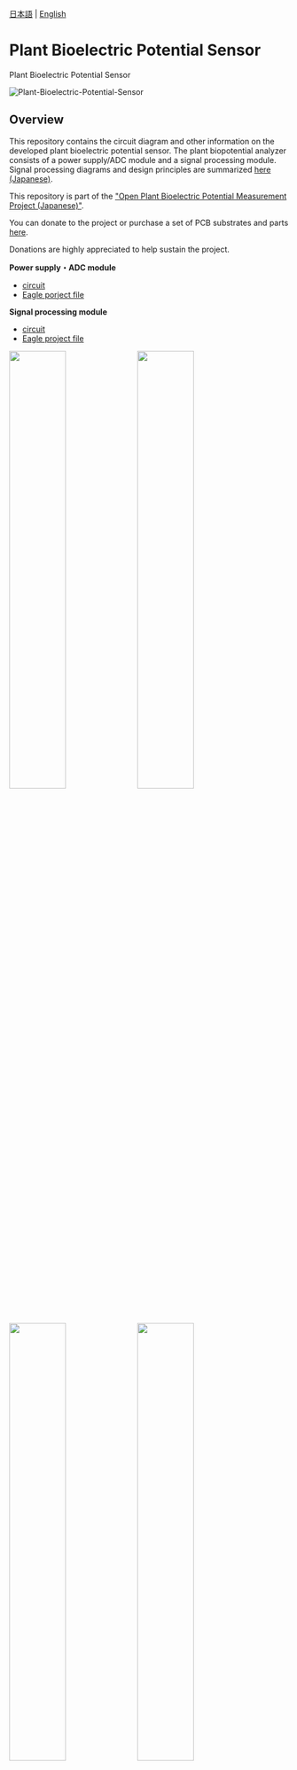 [日本語](https://github.com/kiyu-git/Plant-Bioelectric-Potential-Sensor) | [English](/README-en.md)

# Plant Bioelectric Potential Sensor

Plant Bioelectric Potential Sensor

![Plant-Bioelectric-Potential-Sensor](/images/Plant-Bioelectric-Potential-Sensor.JPG)

## Overview

This repository contains the circuit diagram and other information on the developed plant bioelectric potential sensor. The plant biopotential analyzer consists of a power supply/ADC module and a signal processing module.
Signal processing diagrams and design principles are summarized [here (Japanese)](https://docs.google.com/presentation/d/1Tm0e-mBNrTchN6YlGpvvomUZfy79yOtrTSNHG-l_jFg/edit#slide=id.g15184a93673_0_74).

This repository is part of the ["Open Plant Bioelectric Potential Measurement Project (Japanese)"](https://docs.google.com/presentation/d/1Tm0e-mBNrTchN6YlGpvvomUZfy79yOtrTSNHG-l_jFg/edit?usp=sharing).

You can donate to the project or purchase a set of PCB substrates and parts [here](https://kiyu-shop.booth.pm/items/4141049).

Donations are highly appreciated to help sustain the project.

**Power supply・ADC module**

- [circuit](https://github.com/kiyu-git/Plant-Bioelectric-Potential-Sensor/tree/main/Power%20and%20ADC%20Module/images)
- [Eagle porject file](https://github.com/kiyu-git/Plant-Bioelectric-Potential-Sensor/tree/main/Power%20and%20ADC%20Module/Eagle)

**Signal processing module**

- [circuit](https://github.com/kiyu-git/Plant-Bioelectric-Potential-Sensor/tree/main/Signal%20Processing%20Module/images)
- [Eagle project file](https://github.com/kiyu-git/Plant-Bioelectric-Potential-Sensor/tree/main/Signal%20Processing%20Module/Eagle)

<img src="./Power and ADC Module/images/circuit_power_module.png"  width="45%"/> <img src="./Signal Processing Module/images/circuit_sp_module.png"  width="45%"/>
<img src="./images/device_PCB.JPG"  width="45%"/> <img src="./images/device_modules.JPG"  width="45%"/>
<img src="./images/device_combine.jpeg"  width="45%"/> <img src="./images/device_with_box.JPG"  width="45%"/>

## Requirement

List of parts required for assembly of Plant Bioelectric Potential Sensor.

※ The part numbers differ depending on the version. If the LED on the board of the signal processing module is printed as LED2, please refer to [here](./archive/v1.0/README.md).

| Mearuement Module |       |                                   |                                                       |
| ----------------- | ----- | --------------------------------- | ----------------------------------------------------- |
| Part              | Value | Note                              | URL                                                   |
| C1                | 0.1u  |                                   |                                                       |
| C2                | 47p   |                                   |                                                       |
| C3                | 47p   |                                   |                                                       |
| C4                | 0.1u  |                                   |                                                       |
| C5                | 0.1u  |                                   |                                                       |
| IC1               |       | LM324                             | [ref.](https://akizukidenshi.com/catalog/g/gI-14055/) |
| IC2               |       | LT1167                            | [ref.](https://akizukidenshi.com/catalog/g/gI-02789/) |
| JP1               |       | 5 pinheader                       |                                                       |
| LED               |       | 3mm LED（red）                    |                                                       |
| R1                | 50k   | semi-fixed resistance             |                                                       |
| R2                | 10k   |                                   |                                                       |
| R3                | 1k    |                                   |                                                       |
| R4                | 10k   |                                   |                                                       |
| R5                | 10k   |                                   |                                                       |
| R6                | 100k  |                                   |                                                       |
| R7                | 68k   |                                   |                                                       |
| R8                | 10k   |                                   |                                                       |
| R9                | 1k    |                                   |                                                       |
| R10               | 10k   |                                   |                                                       |
| R11               | 10k   |                                   |                                                       |
| R12               | 1k    |                                   |                                                       |
| R13               | 10k   |                                   |                                                       |
| R14               | 100k  |                                   |                                                       |
| R15               | 4.7k  |                                   |                                                       |
| R16               | 50k   | double potentiometer              | [ref.](https://akizukidenshi.com/catalog/g/gP-12578/) |
| U1                |       | 3.5mm stereo mini jack MJ-354W-SG | [ref.](https://akizukidenshi.com/catalog/g/gC-15403/) |

| Power Supply Module |       |                                                                                                                                                    |                                                       |
| ------------------- | ----- | -------------------------------------------------------------------------------------------------------------------------------------------------- | ----------------------------------------------------- |
| Part                | Value | Note                                                                                                                                               | URL                                                   |
| C1                  | 47u   |                                                                                                                                                    |                                                       |
| C2                  | 0.1u  |                                                                                                                                                    |                                                       |
| C3                  | 47u   |                                                                                                                                                    |                                                       |
| C4                  | 47u   |                                                                                                                                                    |                                                       |
| C5                  | 0.1u  |                                                                                                                                                    |                                                       |
| DC1                 |       | IN 5v/ OUT ±5v DC-DC converter（MAU106）                                                                                                           | [参考](https://akizukidenshi.com/catalog/g/gM-04133/) |
| JP1                 |       | 5 pinheader                                                                                                                                        |                                                       |
| JP2                 |       | ※ not need                                                                                                                                         |                                                       |
| MODULE              |       | Arduino Nano, write [this sketch](https://github.com/kiyu-git/Plant-Bioelectric-Potential-Sensor/tree/main/Arduino%20Sketch/ADC_Serial_sender_1ch) |                                                       |
| R1                  | 10k   |                                                                                                                                                    |                                                       |
| R2                  | 10k   |                                                                                                                                                    |                                                       |

| Wire |       |                        |     |
| ---- | ----- | ---------------------- | --- |
| Part | Value | note                   | URL |
|      |       | 3.5mm stereo mini plug |     |
|      |       | wire（\*3）            |     |
|      |       | alligator clip（\*3）  |     |

### Box

Designed with 2mm acrylic thickness

## Usage

This repository is a part of ["Open Plant Bioelectric Potential Measurement Project."](https://docs.google.com/presentation/d/1Tm0e-mBNrTchN6YlGpvvomUZfy79yOtrTSNHG-l_jFg/edit?usp=sharing)

In combination with the following repositories associated with the project, it is possible to measure plant bioelectric potential.

- Plant Bioelectric Potential Sensor : https://github.com/kiyu-git/Plant-Bioelectric-Potential-Sensor
- Measurement Application : https://github.com/kiyu-git/-Arduino-Serial-Plot-Recorder
- Analyze Application : https://github.com/kiyu-git/Arduino-Sensor-Data-Viewer
- Automation of lighting : https://github.com/kiyu-git/Arduino-Python-Serial-Control-Example

For more information on measuring plant bioelectric potential, please click [here](https://docs.google.com/presentation/d/1Tm0e-mBNrTchN6YlGpvvomUZfy79yOtrTSNHG-l_jFg/edit#slide=id.g15184a93673_0_264).

Example of plant bioelectric potential measurement
![Plant-Bioelectric-Potential-Measurement](https://github.com/kiyu-git/Plant-Bioelectric-Potential-Sensor/raw/main/images/Plant-Bioelectric-Potential-Mearurement.jpeg)

## Reference

- Forest Symphony: [https://special.ycam.jp/interlab/projects/forestsymphony.html](https://special.ycam.jp/interlab/projects/forestsymphony.html)
- Pulsum-Plantae: [https://github.com/Lessnullvoid/Pulsum-Plantae](https://github.com/Lessnullvoid/Pulsum-Plantae)
- [and more...](https://docs.google.com/presentation/d/1Tm0e-mBNrTchN6YlGpvvomUZfy79yOtrTSNHG-l_jFg/edit#slide=id.g148acf8fd66_1_54)

## Donation

You can donate to the project from [here](https://kiyu-shop.booth.pm/items/4141049).

Donations are highly appreciated to help sustain the project.

## Author

If you have any question, please write [issues](https://github.com/kiyu-git/Plant-Bioelectric-Potential-Sensor/issues) or contact from twitter.

twitter: https://twitter.com/kyu_yukirinrin

website: https://untamable.work

## License

[GPL-3.0 license](https://github.com/kiyu-git/Plant-Bioelectric-Potential-Sensor/blob/main/LICENSE)

If you wish to use our works for commercial purposes, please contact us via twitter DM or our website.
